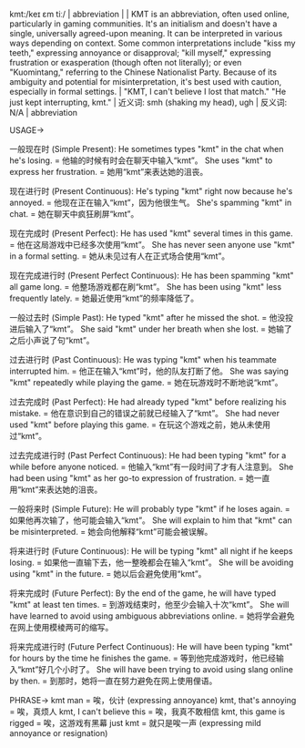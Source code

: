 kmt:/keɪ ɛm tiː/ | abbreviation |  | KMT is an abbreviation, often used online, particularly in gaming communities. It's an initialism and doesn't have a single, universally agreed-upon meaning. It can be interpreted in various ways depending on context. Some common interpretations include "kiss my teeth," expressing annoyance or disapproval; "kill myself," expressing frustration or exasperation (though often not literally); or even "Kuomintang," referring to the Chinese Nationalist Party.  Because of its ambiguity and potential for misinterpretation, it's best used with caution, especially in formal settings. | "KMT, I can't believe I lost that match."  "He just kept interrupting, kmt." | 近义词: smh (shaking my head),  ugh | 反义词: N/A | abbreviation


USAGE->

一般现在时 (Simple Present):
He sometimes types "kmt" in the chat when he's losing. = 他输的时候有时会在聊天中输入“kmt”。
She uses "kmt" to express her frustration. = 她用“kmt”来表达她的沮丧。

现在进行时 (Present Continuous):
He's typing "kmt" right now because he's annoyed. = 他现在正在输入“kmt”，因为他很生气。
She's spamming "kmt" in chat. = 她在聊天中疯狂刷屏“kmt”。

现在完成时 (Present Perfect):
He has used "kmt" several times in this game. = 他在这局游戏中已经多次使用“kmt”。
She has never seen anyone use "kmt" in a formal setting. = 她从未见过有人在正式场合使用“kmt”。


现在完成进行时 (Present Perfect Continuous):
He has been spamming "kmt" all game long. = 他整场游戏都在刷“kmt”。
She has been using "kmt" less frequently lately. = 她最近使用“kmt”的频率降低了。


一般过去时 (Simple Past):
He typed "kmt" after he missed the shot. = 他没投进后输入了“kmt”。
She said "kmt" under her breath when she lost. = 她输了之后小声说了句“kmt”。


过去进行时 (Past Continuous):
He was typing "kmt" when his teammate interrupted him. = 他正在输入“kmt”时，他的队友打断了他。
She was saying "kmt" repeatedly while playing the game. =  她在玩游戏时不断地说“kmt”。


过去完成时 (Past Perfect):
He had already typed "kmt" before realizing his mistake. = 他在意识到自己的错误之前就已经输入了“kmt”。
She had never used "kmt" before playing this game. = 在玩这个游戏之前，她从未使用过“kmt”。


过去完成进行时 (Past Perfect Continuous):
He had been typing "kmt" for a while before anyone noticed. = 他输入“kmt”有一段时间了才有人注意到。
She had been using "kmt" as her go-to expression of frustration. = 她一直用“kmt”来表达她的沮丧。


一般将来时 (Simple Future):
He will probably type "kmt" if he loses again. = 如果他再次输了，他可能会输入“kmt”。
She will explain to him that "kmt" can be misinterpreted. = 她会向他解释“kmt”可能会被误解。


将来进行时 (Future Continuous):
He will be typing "kmt" all night if he keeps losing. = 如果他一直输下去，他一整晚都会在输入“kmt”。
She will be avoiding using "kmt" in the future. = 她以后会避免使用“kmt”。


将来完成时 (Future Perfect):
By the end of the game, he will have typed "kmt" at least ten times. = 到游戏结束时，他至少会输入十次“kmt”。
She will have learned to avoid using ambiguous abbreviations online. = 她将学会避免在网上使用模棱两可的缩写。


将来完成进行时 (Future Perfect Continuous):
He will have been typing "kmt" for hours by the time he finishes the game. = 等到他完成游戏时，他已经输入“kmt”好几个小时了。
She will have been trying to avoid using slang online by then. = 到那时，她将一直在努力避免在网上使用俚语。



PHRASE->
kmt man =  唉，伙计 (expressing annoyance)
kmt, that's annoying =  唉，真烦人
kmt, I can't believe this =  唉，我真不敢相信
kmt, this game is rigged = 唉，这游戏有黑幕
just kmt = 就只是唉一声 (expressing mild annoyance or resignation)
